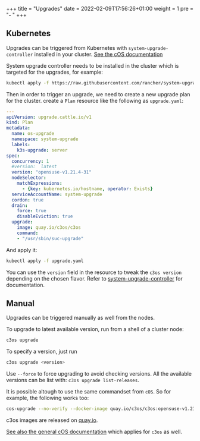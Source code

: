 +++
title = "Upgrades"
date = 2022-02-09T17:56:26+01:00
weight = 1
pre = "<b>- </b>"
+++

## Kubernetes

Upgrades can be triggered from Kubernetes with `system-upgrade-controller` installed in your cluster. [See the cOS documentation](https://rancher-sandbox.github.io/cos-toolkit-docs/docs/getting-started/upgrading/#integration-with-system-upgrade-controller)


System upgrade controller needs to be installed in the cluster which is targeted for the upgrades, for example:

```bash
kubectl apply -f https://raw.githubusercontent.com/rancher/system-upgrade-controller/master/manifests/system-upgrade-controller.yaml
```

Then in order to trigger an upgrade, we need to create a new upgrade plan for the cluster. create a `Plan` resource like the following as `upgrade.yaml`:

```yaml
---
apiVersion: upgrade.cattle.io/v1
kind: Plan
metadata:
  name: os-upgrade
  namespace: system-upgrade
  labels:
    k3s-upgrade: server
spec:
  concurrency: 1
  #version:  latest
  version: "opensuse-v1.21.4-31"
  nodeSelector:
    matchExpressions:
      - {key: kubernetes.io/hostname, operator: Exists}
  serviceAccountName: system-upgrade
  cordon: true
  drain:
    force: true
    disableEviction: true
  upgrade:
    image: quay.io/c3os/c3os
    command:
    - "/usr/sbin/suc-upgrade"
```

And apply it:
```bash
kubectl apply -f upgrade.yaml
```

You can use the `version` field in the resource to tweak the `c3os version` depending on the chosen flavor. Refer to [system-upgrade-controller](https://github.com/rancher/system-upgrade-controller) for documentation.

## Manual

Upgrades can be triggered manually as well from the nodes.

To upgrade to latest available version, run from a shell of a cluster node:

```bash
c3os upgrade
```

To specify a version, just run 

```bash
c3os upgrade <version>
```

Use `--force` to force upgrading to avoid checking versions. All the available versions can be list with: `c3os upgrade list-releases`.

It is possible altough to use the same commandset from `cOS`. So for example, the following works too:

```bash
cos-upgrade --no-verify --docker-image quay.io/c3os/c3os:opensuse-v1.21.4-22
```

c3os images are released on [quay.io](https://quay.io/repository/c3os/c3os).

[See also the general cOS documentation](https://rancher-sandbox.github.io/cos-toolkit-docs/docs/getting-started/upgrading/#upgrade-to-a-specific-container-image) which applies for `c3os` as well.